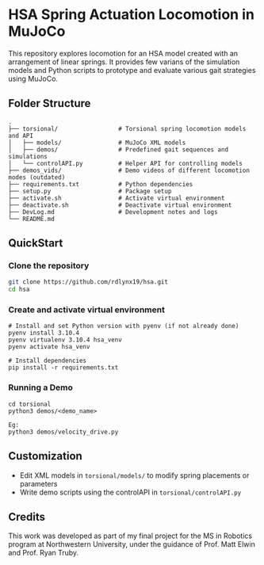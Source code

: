 # HSA Spring Actuation Locomotion in MuJoCo

This repository explores locomotion for an HSA model created with an arrangement of linear springs. It provides few varians of the simulation models and Python scripts to prototype and evaluate various gait strategies using MuJoCo.

## Folder Structure
```
.
├── torsional/                 # Torsional spring locomotion models and API
│   ├── models/                # MuJoCo XML models
│   ├── demos/                 # Predefined gait sequences and simulations
│   └── controlAPI.py          # Helper API for controlling models
├── demos_vids/                # Demo videos of different locomotion modes (outdated)
├── requirements.txt           # Python dependencies
├── setup.py                   # Package setup
├── activate.sh                # Activate virtual environment
├── deactivate.sh              # Deactivate virtual environment
├── DevLog.md                  # Development notes and logs
└── README.md

```

## QuickStart

### Clone the repository
```bash
git clone https://github.com/rdlynx19/hsa.git
cd hsa
```

### Create and activate virtual environment
```
# Install and set Python version with pyenv (if not already done)
pyenv install 3.10.4      
pyenv virtualenv 3.10.4 hsa_venv
pyenv activate hsa_venv

# Install dependencies
pip install -r requirements.txt
```

### Running a Demo
```
cd torsional
python3 demos/<demo_name>

Eg:
python3 demos/velocity_drive.py
```

## Customization
- Edit XML models in `torsional/models/` to modify spring placements or parameters
- Write demo scripts using the controlAPI in `torsional/controlAPI.py`


## Credits 
This work was developed as part of my final project for the MS in Robotics program at Northwestern University, under the guidance of Prof. Matt Elwin and Prof. Ryan Truby.
